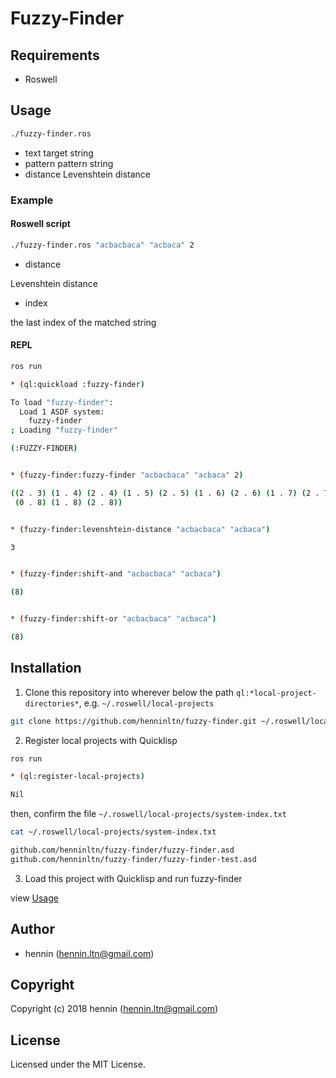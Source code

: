 # Fuzzy-Finder

## Requirements

- Roswell


## Usage

```sh
./fuzzy-finder.ros
```

- text
target string
- pattern
pattern string
- distance
Levenshtein distance

### Example 

#### Roswell script

```sh
./fuzzy-finder.ros "acbacbaca" "acbaca" 2
```

- distance

Levenshtein distance

- index

the last index of the matched string

#### REPL

```sh
ros run

* (ql:quickload :fuzzy-finder)

To load "fuzzy-finder":
  Load 1 ASDF system:
    fuzzy-finder
; Loading "fuzzy-finder"

(:FUZZY-FINDER)


* (fuzzy-finder:fuzzy-finder "acbacbaca" "acbaca" 2)

((2 . 3) (1 . 4) (2 . 4) (1 . 5) (2 . 5) (1 . 6) (2 . 6) (1 . 7) (2 . 7)
 (0 . 8) (1 . 8) (2 . 8))


* (fuzzy-finder:levenshtein-distance "acbacbaca" "acbaca")

3


* (fuzzy-finder:shift-and "acbacbaca" "acbaca")

(8)


* (fuzzy-finder:shift-or "acbacbaca" "acbaca")

(8)
```


## Installation

1. Clone this repository into wherever below the path `ql:*local-project-directories*`, e.g. `~/.roswell/local-projects`

```sh
git clone https://github.com/henninltn/fuzzy-finder.git ~/.roswell/local-projects/github.com/henninltn/
```

2. Register local projects with Quicklisp

```sh
ros run

* (ql:register-local-projects)

Nil
```

then, confirm the file `~/.roswell/local-projects/system-index.txt`

```sh
cat ~/.roswell/local-projects/system-index.txt

github.com/henninltn/fuzzy-finder/fuzzy-finder.asd
github.com/henninltn/fuzzy-finder/fuzzy-finder-test.asd
```

3. Load this project with Quicklisp and run fuzzy-finder

view [Usage](#usage)


## Author

* hennin (hennin.ltn@gmail.com)


## Copyright

Copyright (c) 2018 hennin (hennin.ltn@gmail.com)


## License

Licensed under the MIT License.
